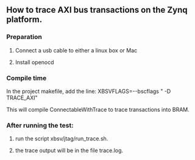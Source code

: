
## How to trace AXI bus transactions on the Zynq platform.

### Preparation

1. Connect a usb cable to either a linux box or Mac

2. Install openocd

### Compile time

In the project makefile, add the line:
     XBSVFLAGS=--bscflags " -D TRACE_AXI"

This will compile ConnectableWithTrace to trace transactions into BRAM.

### After running the test:

1. run the script xbsv/jtag/run_trace.sh.

2. the trace output will be in the file trace.log.
